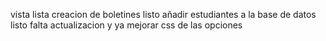 vista lista
creacion de boletines listo
añadir estudiantes a la base de datos listo
falta actualizacion y ya
mejorar css de las opciones
